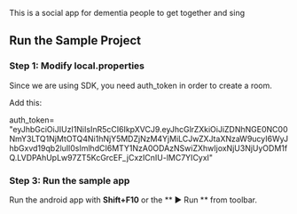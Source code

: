 This is a social app for dementia people to get together and sing
## Run the Sample Project


### Step 1: Modify local.properties
Since we are using SDK, you need auth_token in order to create a room.

Add this:

auth_token= "eyJhbGciOiJIUzI1NiIsInR5cCI6IkpXVCJ9.eyJhcGlrZXkiOiJiZDNhNGE0NC00NmY3LTQ1NjMtOTQ4Ni1hNjY5MDZjNzM4YjMiLCJwZXJtaXNzaW9ucyI6WyJhbGxvd19qb2luIl0sImlhdCI6MTY1NzA0ODAzNSwiZXhwIjoxNjU3NjUyODM1fQ.LVDPAhUpLw97ZT5KcGrcEF_jCxzICnIU-lMC7YICyxI"
### Step 3: Run the sample app
Run the android app with **Shift+F10** or the ** ▶ Run ** from toolbar. 


